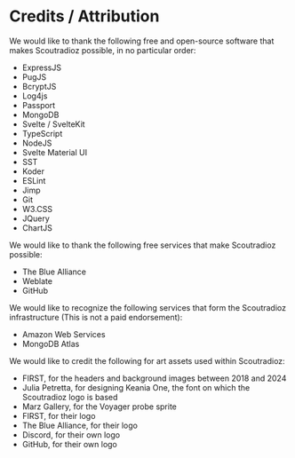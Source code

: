 # Credits / Attribution

We would like to thank the following free and open-source software that makes Scoutradioz possible, in no particular order:

- ExpressJS
- PugJS
- BcryptJS
- Log4js
- Passport
- MongoDB
- Svelte / SvelteKit
- TypeScript
- NodeJS
- Svelte Material UI
- SST
- Koder
- ESLint
- Jimp
- Git
- W3.CSS
- JQuery
- ChartJS

We would like to thank the following free services that make Scoutradioz possible:

- The Blue Alliance
- Weblate
- GitHub

We would like to recognize the following services that form the Scoutradioz infrastructure (This is not a paid endorsement):

- Amazon Web Services
- MongoDB Atlas

We would like to credit the following for art assets used within Scoutradioz:

- FIRST, for the headers and background images between 2018 and 2024 
- Julia Petretta, for designing Keania One, the font on which the Scoutradioz logo is based
- Marz Gallery, for the Voyager probe sprite
- FIRST, for their logo
- The Blue Alliance, for their logo
- Discord, for their own logo
- GitHub, for their own logo